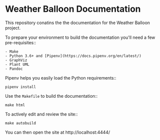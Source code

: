 # Weather Balloon Documentation

This repository conatins the the documentation for the Weather Balloon project.

To prepare your environment to build the documentation you'll need a few pre-requisites::

    - Make
    - Python 3.6+ and [Pipenv](https://docs.pipenv.org/en/latest/)
    - GraphViz
    - Plant UML
    - Pandoc

Pipenv helps you easily load the Python requirements::

    pipenv install

Use the `Makefile` to build the documentation::

    make html

To actively edit and review the site::

    make autobuild

You can then open the site at http://localhost:4444/

